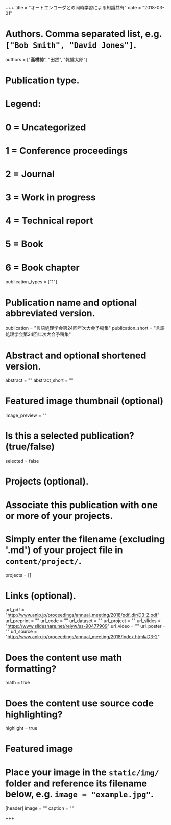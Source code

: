 +++
title = "オートエンコーダとの同時学習による知識共有"
date = "2018-03-01"

# Authors. Comma separated list, e.g. `["Bob Smith", "David Jones"]`.
authors = ["**高橋諒**", "田然", "乾健太郎"]

# Publication type.
# Legend:
# 0 = Uncategorized
# 1 = Conference proceedings
# 2 = Journal
# 3 = Work in progress
# 4 = Technical report
# 5 = Book
# 6 = Book chapter
publication_types = ["1"]

# Publication name and optional abbreviated version.
publication = "言語処理学会第24回年次大会予稿集"
publication_short = "言語処理学会第24回年次大会予稿集"

# Abstract and optional shortened version.
abstract = ""
abstract_short = ""

# Featured image thumbnail (optional)
image_preview = ""

# Is this a selected publication? (true/false)
selected = false

# Projects (optional).
#   Associate this publication with one or more of your projects.
#   Simply enter the filename (excluding '.md') of your project file in `content/project/`.
projects = []

# Links (optional).
url_pdf = "http://www.anlp.jp/proceedings/annual_meeting/2018/pdf_dir/D3-2.pdf"
url_preprint = ""
url_code = ""
url_dataset = ""
url_project = ""
url_slides = "https://www.slideshare.net/reiyw/ss-90477909"
url_video = ""
url_poster = ""
url_source = "http://www.anlp.jp/proceedings/annual_meeting/2018/index.html#D3-2"

# Does the content use math formatting?
math = true

# Does the content use source code highlighting?
highlight = true

# Featured image
# Place your image in the `static/img/` folder and reference its filename below, e.g. `image = "example.jpg"`.
[header]
image = ""
caption = ""

+++
